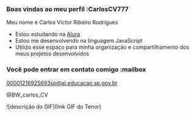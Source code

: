 ### Boas vindas ao meu perfil :CarlosCV777

Meu nome é Carlos Victor Ribeiro Rodrigues

- Estou estudando na [Alura](https://www.alura.com.br)
- Estou me desenvolvendo na linguagem JavaScript
- Utilizo esse espaço para minha organização e compartilhamento dos meus projetos desenvolvidos

### Você pode entrar em contato comigo :mailbox
00001216925693sp@al.educacao.sp.gov.br

@BW_carlos_CV

![descrição do GIF](link GIF do Tenor)
